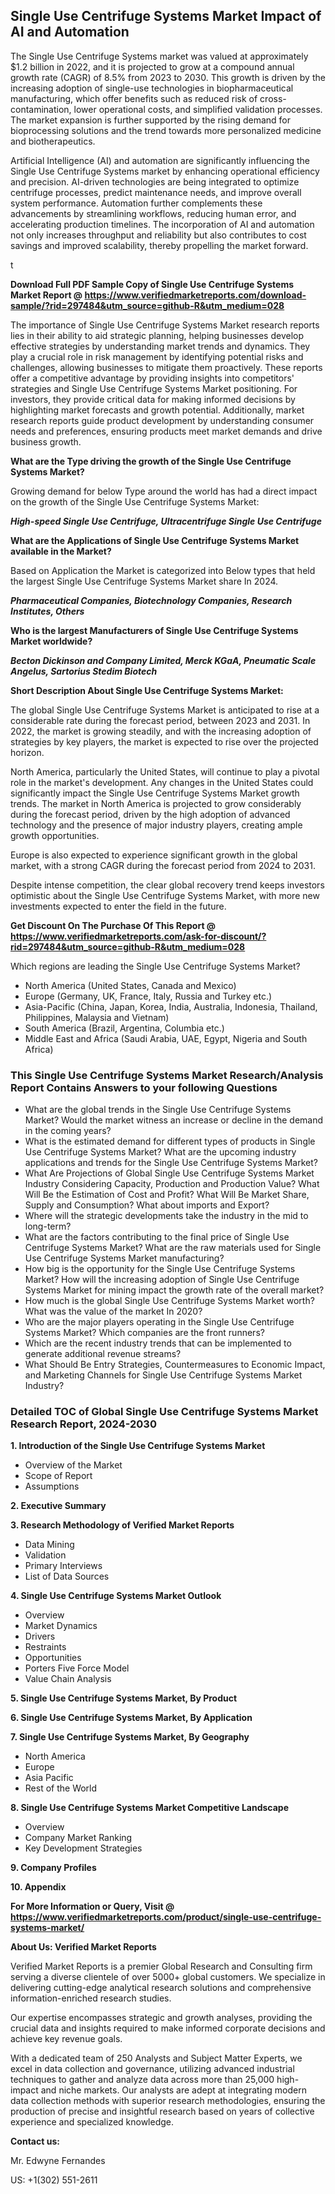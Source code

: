 <h2>Single Use Centrifuge Systems Market Impact of AI and Automation</h2><p>The Single Use Centrifuge Systems market was valued at approximately $1.2 billion in 2022, and it is projected to grow at a compound annual growth rate (CAGR) of 8.5% from 2023 to 2030. This growth is driven by the increasing adoption of single-use technologies in biopharmaceutical manufacturing, which offer benefits such as reduced risk of cross-contamination, lower operational costs, and simplified validation processes. The market expansion is further supported by the rising demand for bioprocessing solutions and the trend towards more personalized medicine and biotherapeutics.</p><p>Artificial Intelligence (AI) and automation are significantly influencing the Single Use Centrifuge Systems market by enhancing operational efficiency and precision. AI-driven technologies are being integrated to optimize centrifuge processes, predict maintenance needs, and improve overall system performance. Automation further complements these advancements by streamlining workflows, reducing human error, and accelerating production timelines. The incorporation of AI and automation not only increases throughput and reliability but also contributes to cost savings and improved scalability, thereby propelling the market forward.</p>t</p><p id="" class=""><strong>Download Full PDF Sample Copy of Single Use Centrifuge Systems Market Report @ <a href="https://www.verifiedmarketreports.com/download-sample/?rid=297484&utm_source=github-R&utm_medium=028" target="_blank">https://www.verifiedmarketreports.com/download-sample/?rid=297484&utm_source=github-R&utm_medium=028</a></strong></p><p>The importance of&nbsp;Single Use Centrifuge Systems Market research reports lies in their ability to aid strategic planning, helping businesses develop effective strategies by understanding market trends and dynamics. They play a crucial role in risk management by identifying potential risks and challenges, allowing businesses to mitigate them proactively. These reports offer a competitive advantage by providing insights into competitors' strategies and Single Use Centrifuge Systems Market positioning. For investors, they provide critical data for making informed decisions by highlighting market forecasts and growth potential. Additionally, market research reports guide product development by understanding consumer needs and preferences, ensuring products meet market demands and drive business growth.</p><p><strong>What are the&nbsp;Type driving the growth of the Single Use Centrifuge Systems Market?</strong></p><p id="" class="">Growing demand for below Type around the world has had a direct impact on the growth of the Single Use Centrifuge Systems Market:</p><em><strong>High-speed Single Use Centrifuge, Ultracentrifuge Single Use Centrifuge</strong></em></p><strong>What are the&nbsp;Applications&nbsp;of Single Use Centrifuge Systems Market available in the Market?</strong></p><p id="" class="">Based on Application the Market is categorized into Below types that held the largest Single Use Centrifuge Systems Market share In 2024.</p><em><strong>Pharmaceutical Companies, Biotechnology Companies, Research Institutes, Others</strong></em></p><strong>Who is the largest Manufacturers of Single Use Centrifuge Systems Market worldwide?</strong></p><p><em><strong>Becton Dickinson and Company Limited, Merck KGaA, Pneumatic Scale Angelus, Sartorius Stedim Biotech</strong></em></p><p id="" class=""><strong>Short Description About Single Use Centrifuge Systems Market:</strong></p><p>The global Single Use Centrifuge Systems Market is anticipated to rise at a considerable rate during the forecast period, between 2023 and 2031. In 2022, the market is growing steadily, and with the increasing adoption of strategies by key players, the market is expected to rise over the projected horizon.</p><p>North America, particularly the United States, will continue to play a pivotal role in the market's development. Any changes in the United States could significantly impact the Single Use Centrifuge Systems Market growth trends. The market in North America is projected to grow considerably during the forecast period, driven by the high adoption of advanced technology and the presence of major industry players, creating ample growth opportunities.</p><p>Europe is also expected to experience significant growth in the global market, with a strong CAGR during the forecast period from 2024 to 2031.</p><p>Despite intense competition, the clear global recovery trend keeps investors optimistic about the Single Use Centrifuge Systems Market, with more new investments expected to enter the field in the future.</p><p id="" class=""><strong>Get Discount On The Purchase Of This Report @ <a href="https://www.verifiedmarketreports.com/ask-for-discount/?rid=297484&utm_source=github-R&utm_medium=028" target="_blank">https://www.verifiedmarketreports.com/ask-for-discount/?rid=297484&utm_source=github-R&utm_medium=028</a></strong></p>Which regions are leading the Single Use Centrifuge Systems Market?</p><ul><li>North America (United States, Canada and Mexico)</li><li>Europe (Germany, UK, France, Italy, Russia and Turkey etc.)</li><li>Asia-Pacific (China, Japan, Korea, India, Australia, Indonesia, Thailand, Philippines, Malaysia and Vietnam)</li><li>South America (Brazil, Argentina, Columbia etc.)</li><li>Middle East and Africa (Saudi Arabia, UAE, Egypt, Nigeria and South Africa)</li></ul><h3 id="" class="">This Single Use Centrifuge Systems Market Research/Analysis Report Contains Answers to your following Questions</h3><ul><li>What are the global trends in the Single Use Centrifuge Systems Market? Would the market witness an increase or decline in the demand in the coming years?</li><li>What is the estimated demand for different types of products in Single Use Centrifuge Systems Market? What are the upcoming industry applications and trends for the Single Use Centrifuge Systems Market?</li><li>What Are Projections of Global Single Use Centrifuge Systems Market Industry Considering Capacity, Production and Production Value? What Will Be the Estimation of Cost and Profit? What Will Be Market Share, Supply and Consumption? What about imports and Export?</li><li>Where will the strategic developments take the industry in the mid to long-term?</li><li>What are the factors contributing to the final price of Single Use Centrifuge Systems Market? What are the raw materials used for Single Use Centrifuge Systems Market manufacturing?</li><li>How big is the opportunity for the Single Use Centrifuge Systems Market? How will the increasing adoption of Single Use Centrifuge Systems Market for mining impact the growth rate of the overall market?</li><li>How much is the global Single Use Centrifuge Systems Market worth? What was the value of the market In 2020?</li><li>Who are the major players operating in the Single Use Centrifuge Systems Market? Which companies are the front runners?</li><li>Which are the recent industry trends that can be implemented to generate additional revenue streams?</li><li>What Should Be Entry Strategies, Countermeasures to Economic Impact, and Marketing Channels for Single Use Centrifuge Systems Market Industry?</li></ul><h3 id="" class="">Detailed TOC of Global Single Use Centrifuge Systems Market Research Report, 2024-2030</h3><p id="" class=""><strong>1. Introduction of the Single Use Centrifuge Systems Market</strong></p><ul><li>Overview of the Market</li><li>Scope of Report</li><li>Assumptions</li></ul><p id="" class=""><strong>2. Executive Summary</strong></p><p id="" class=""><strong>3. Research Methodology of Verified Market Reports</strong></p><ul><li>Data Mining</li><li>Validation</li><li>Primary Interviews</li><li>List of Data Sources</li></ul><p id="" class=""><strong>4. Single Use Centrifuge Systems Market Outlook</strong></p><ul><li>Overview</li><li>Market Dynamics</li><li>Drivers</li><li>Restraints</li><li>Opportunities</li><li>Porters Five Force Model</li><li>Value Chain Analysis</li></ul><p id="" class=""><strong>5. Single Use Centrifuge Systems Market, By Product</strong></p><p id="" class=""><strong>6. Single Use Centrifuge Systems Market, By Application</strong></p><p id="" class=""><strong>7. Single Use Centrifuge Systems Market, By Geography</strong></p><ul><li>North America</li><li>Europe</li><li>Asia Pacific</li><li>Rest of the World</li></ul><p id="" class=""><strong>8. Single Use Centrifuge Systems Market Competitive Landscape</strong></p><ul><li>Overview</li><li>Company Market Ranking</li><li>Key Development Strategies</li></ul><p id="" class=""><strong>9. Company Profiles</strong></p><p id="" class=""><strong>10. Appendix</strong></p><p id="" class=""><strong>For More Information or Query, Visit @ <a href="https://www.verifiedmarketreports.com/product/single-use-centrifuge-systems-market/" target="_blank">https://www.verifiedmarketreports.com/product/single-use-centrifuge-systems-market/</a></strong></p><p id="" class=""><strong>About Us: Verified Market Reports</strong></p><p id="" class="">Verified Market Reports is a premier Global Research and Consulting firm serving a diverse clientele of over 5000+ global customers. We specialize in delivering cutting-edge analytical research solutions and comprehensive information-enriched research studies.</p><p id="" class="">Our expertise encompasses strategic and growth analyses, providing the crucial data and insights required to make informed corporate decisions and achieve key revenue goals.</p><p id="" class="">With a dedicated team of 250 Analysts and Subject Matter Experts, we excel in data collection and governance, utilizing advanced industrial techniques to gather and analyze data across more than 25,000 high-impact and niche markets. Our analysts are adept at integrating modern data collection methods with superior research methodologies, ensuring the production of precise and insightful research based on years of collective experience and specialized knowledge.</p><p id="" class=""><strong>Contact us:</strong></p><p id="" class="">Mr. Edwyne Fernandes</p><p id="" class="">US: +1(302) 551-2611</p>